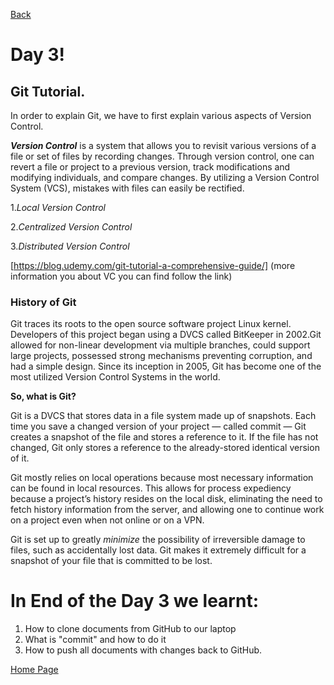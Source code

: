 [Back](https://katerynashydlovska.github.io/learning-journal/day2.html)

# Day 3!

## Git Tutorial.

In order to explain Git, we have to first explain various aspects of Version Control.

**_Version Control_** is a system that allows you to revisit various versions of a file or set of files by recording changes. Through version control, one can revert a file or project to a previous version, track modifications and modifying individuals, and compare changes. By utilizing a Version Control System (VCS), mistakes with files can easily be rectified.


1._Local Version Control_

2._Centralized Version Control_

3._Distributed Version Control_

[https://blog.udemy.com/git-tutorial-a-comprehensive-guide/] (more information you about VC you can find follow the link)

### History of Git

Git traces its roots to the open source software project Linux kernel. Developers of this project began using a DVCS called BitKeeper in 2002.Git allowed for non-linear development via multiple branches, could support large projects, possessed strong mechanisms preventing corruption, and had a simple design. Since its inception in 2005, Git has become one of the most utilized Version Control Systems in the world.

**So, what is Git?**

Git is a DVCS that stores data in a file system made up of snapshots. Each time you save a changed version of your project — called commit — Git creates a snapshot of the file and stores a reference to it. If the file has not changed, Git only stores a reference to the already-stored identical version of it.

Git mostly relies on local operations because most necessary information can be found in local resources. This allows for process expediency because a project’s history resides on the local disk, eliminating the need to fetch history information from the server, and allowing one to continue work on a project even when not online or on a VPN.

Git is set up to greatly _minimize_ the possibility of irreversible damage to files, such as accidentally lost data. Git makes it extremely difficult for a snapshot of your file that is committed to be lost.

# In End of the Day 3 we learnt:

1. How to clone documents from GitHub to our laptop
2. What is "commit" and how to do it
3. How to push all documents with changes back to GitHub.

[Home Page](https://katerynashydlovska.github.io/learning-journal/)
